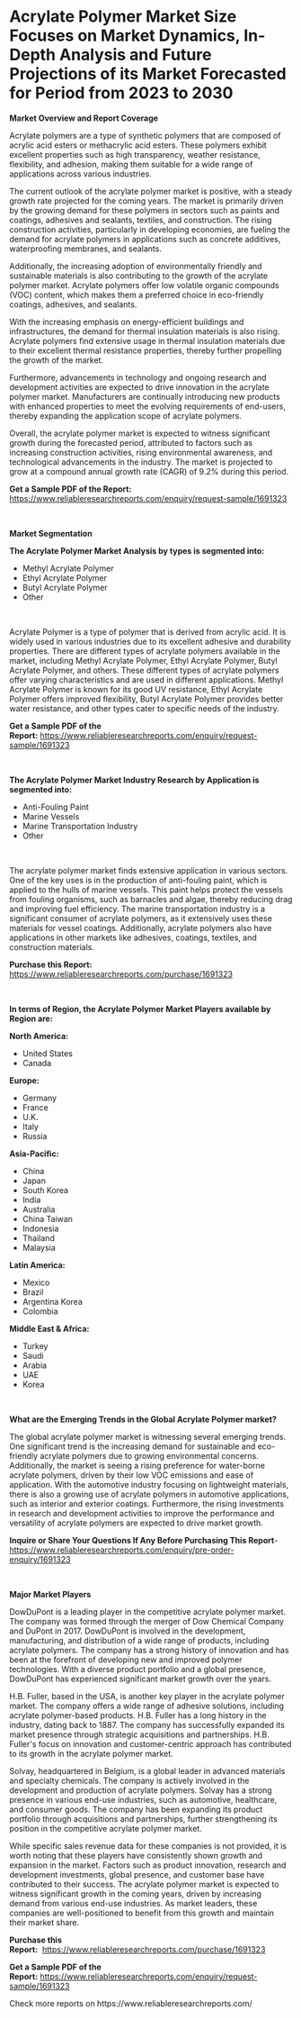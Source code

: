 <p><h1>Acrylate Polymer Market Size Focuses on Market Dynamics, In-Depth Analysis and Future Projections of its Market Forecasted for Period from 2023 to 2030</h1></p><p><strong>Market Overview and Report Coverage</strong></p>
<p><p>Acrylate polymers are a type of synthetic polymers that are composed of acrylic acid esters or methacrylic acid esters. These polymers exhibit excellent properties such as high transparency, weather resistance, flexibility, and adhesion, making them suitable for a wide range of applications across various industries.</p><p>The current outlook of the acrylate polymer market is positive, with a steady growth rate projected for the coming years. The market is primarily driven by the growing demand for these polymers in sectors such as paints and coatings, adhesives and sealants, textiles, and construction. The rising construction activities, particularly in developing economies, are fueling the demand for acrylate polymers in applications such as concrete additives, waterproofing membranes, and sealants.</p><p>Additionally, the increasing adoption of environmentally friendly and sustainable materials is also contributing to the growth of the acrylate polymer market. Acrylate polymers offer low volatile organic compounds (VOC) content, which makes them a preferred choice in eco-friendly coatings, adhesives, and sealants.</p><p>With the increasing emphasis on energy-efficient buildings and infrastructures, the demand for thermal insulation materials is also rising. Acrylate polymers find extensive usage in thermal insulation materials due to their excellent thermal resistance properties, thereby further propelling the growth of the market.</p><p>Furthermore, advancements in technology and ongoing research and development activities are expected to drive innovation in the acrylate polymer market. Manufacturers are continually introducing new products with enhanced properties to meet the evolving requirements of end-users, thereby expanding the application scope of acrylate polymers.</p><p>Overall, the acrylate polymer market is expected to witness significant growth during the forecasted period, attributed to factors such as increasing construction activities, rising environmental awareness, and technological advancements in the industry. The market is projected to grow at a compound annual growth rate (CAGR) of 9.2% during this period.</p></p>
<p><strong>Get a Sample PDF of the Report:</strong> <a href="https://www.reliableresearchreports.com/enquiry/request-sample/1691323">https://www.reliableresearchreports.com/enquiry/request-sample/1691323</a></p>
<p>&nbsp;</p>
<p><strong>Market Segmentation</strong></p>
<p><strong>The Acrylate Polymer Market Analysis by types is segmented into:</strong></p>
<p><ul><li>Methyl Acrylate Polymer</li><li>Ethyl Acrylate Polymer</li><li>Butyl Acrylate Polymer</li><li>Other</li></ul></p>
<p>&nbsp;</p>
<p><p>Acrylate Polymer is a type of polymer that is derived from acrylic acid. It is widely used in various industries due to its excellent adhesive and durability properties. There are different types of acrylate polymers available in the market, including Methyl Acrylate Polymer, Ethyl Acrylate Polymer, Butyl Acrylate Polymer, and others. These different types of acrylate polymers offer varying characteristics and are used in different applications. Methyl Acrylate Polymer is known for its good UV resistance, Ethyl Acrylate Polymer offers improved flexibility, Butyl Acrylate Polymer provides better water resistance, and other types cater to specific needs of the industry.</p></p>
<p><strong>Get a Sample PDF of the Report:</strong>&nbsp;<a href="https://www.reliableresearchreports.com/enquiry/request-sample/1691323">https://www.reliableresearchreports.com/enquiry/request-sample/1691323</a></p>
<p>&nbsp;</p>
<p><strong>The Acrylate Polymer Market Industry Research by Application is segmented into:</strong></p>
<p><ul><li>Anti-Fouling Paint</li><li>Marine Vessels</li><li>Marine Transportation Industry</li><li>Other</li></ul></p>
<p>&nbsp;</p>
<p><p>The acrylate polymer market finds extensive application in various sectors. One of the key uses is in the production of anti-fouling paint, which is applied to the hulls of marine vessels. This paint helps protect the vessels from fouling organisms, such as barnacles and algae, thereby reducing drag and improving fuel efficiency. The marine transportation industry is a significant consumer of acrylate polymers, as it extensively uses these materials for vessel coatings. Additionally, acrylate polymers also have applications in other markets like adhesives, coatings, textiles, and construction materials.</p></p>
<p><strong>Purchase this Report:</strong>&nbsp; <a href="https://www.reliableresearchreports.com/purchase/1691323">https://www.reliableresearchreports.com/purchase/1691323</a></p>
<p>&nbsp;</p>
<p><strong>In terms of Region, the Acrylate Polymer Market Players available by Region are:</strong></p>
<p>
    <p> <strong> North America: </strong>
        <ul>
            <li>United States</li>
            <li>Canada</li>
        </ul>
        </p> 
    <p> <strong> Europe: </strong>
        <ul>
            <li>Germany</li>
            <li>France</li>
            <li>U.K.</li>
            <li>Italy</li>
            <li>Russia</li>
        </ul>
        </p> 
    <p> <strong> Asia-Pacific: </strong>
        <ul>
            <li>China</li>
            <li>Japan</li>
            <li>South Korea</li>
            <li>India</li>
            <li>Australia</li>
            <li>China Taiwan</li>
            <li>Indonesia</li>
            <li>Thailand</li>
            <li>Malaysia</li>
        </ul>
        </p> 
    <p> <strong> Latin America: </strong>
        <ul>
            <li>Mexico</li>
            <li>Brazil</li>
            <li>Argentina Korea</li>
            <li>Colombia</li>
        </ul>
        </p> 
    <p> <strong> Middle East & Africa: </strong>
        <ul>
            <li>Turkey</li>
            <li>Saudi</li>
            <li>Arabia</li>
            <li>UAE</li>
            <li>Korea</li>
        </ul>
    </p>
    </p>
<p>&nbsp;</p>
<p><strong>What are the Emerging Trends in the Global Acrylate Polymer market?</strong></p>
<p><p>The global acrylate polymer market is witnessing several emerging trends. One significant trend is the increasing demand for sustainable and eco-friendly acrylate polymers due to growing environmental concerns. Additionally, the market is seeing a rising preference for water-borne acrylate polymers, driven by their low VOC emissions and ease of application. With the automotive industry focusing on lightweight materials, there is also a growing use of acrylate polymers in automotive applications, such as interior and exterior coatings. Furthermore, the rising investments in research and development activities to improve the performance and versatility of acrylate polymers are expected to drive market growth.</p></p>
<p><strong>Inquire or Share Your Questions If Any Before Purchasing This Report</strong>- <a href="https://www.reliableresearchreports.com/enquiry/pre-order-enquiry/1691323">https://www.reliableresearchreports.com/enquiry/pre-order-enquiry/1691323</a></p>
<p>&nbsp;</p>
<p><strong>Major Market Players</strong></p>
<p><p>DowDuPont is a leading player in the competitive acrylate polymer market. The company was formed through the merger of Dow Chemical Company and DuPont in 2017. DowDuPont is involved in the development, manufacturing, and distribution of a wide range of products, including acrylate polymers. The company has a strong history of innovation and has been at the forefront of developing new and improved polymer technologies. With a diverse product portfolio and a global presence, DowDuPont has experienced significant market growth over the years.</p><p>H.B. Fuller, based in the USA, is another key player in the acrylate polymer market. The company offers a wide range of adhesive solutions, including acrylate polymer-based products. H.B. Fuller has a long history in the industry, dating back to 1887. The company has successfully expanded its market presence through strategic acquisitions and partnerships. H.B. Fuller's focus on innovation and customer-centric approach has contributed to its growth in the acrylate polymer market.</p><p>Solvay, headquartered in Belgium, is a global leader in advanced materials and specialty chemicals. The company is actively involved in the development and production of acrylate polymers. Solvay has a strong presence in various end-use industries, such as automotive, healthcare, and consumer goods. The company has been expanding its product portfolio through acquisitions and partnerships, further strengthening its position in the competitive acrylate polymer market.</p><p>While specific sales revenue data for these companies is not provided, it is worth noting that these players have consistently shown growth and expansion in the market. Factors such as product innovation, research and development investments, global presence, and customer base have contributed to their success. The acrylate polymer market is expected to witness significant growth in the coming years, driven by increasing demand from various end-use industries. As market leaders, these companies are well-positioned to benefit from this growth and maintain their market share.</p></p>
<p><strong>Purchase this Report:</strong>&nbsp;&nbsp;<a href="https://www.reliableresearchreports.com/purchase/1691323">https://www.reliableresearchreports.com/purchase/1691323</a></p>
<p></p>
<p><strong>Get a Sample PDF of the Report:</strong>&nbsp;<a href="https://www.reliableresearchreports.com/enquiry/request-sample/1691323">https://www.reliableresearchreports.com/enquiry/request-sample/1691323</a></p>
<p>Check more reports on https://www.reliableresearchreports.com/</p>